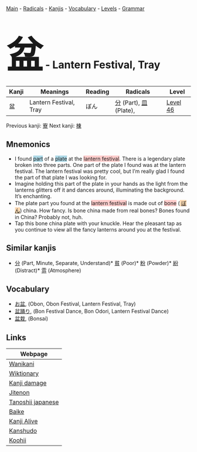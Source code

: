 <style> bigfont {font-size: 100px}</style>
[Main](../README.md) -
[Radicals](../radicals.md) -
[Kanjis](../kanjis.md) -
[Vocabulary](../vocabulary.md) -
[Levels](../levels.md) -
[Grammar](../grammar.md)
# <bigfont> 盆</bigfont> - Lantern Festival, Tray 

| Kanji | Meanings | Reading | Radicals | Level |
| --- | --- | --- | --- | --- |
| 盆 | Lantern Festival, Tray | ぼん | [分](../radicals/分.md) (Part), [皿](../radicals/皿.md) (Plate),  | [Level 46](../levels/wk_level46.md) |

Previous kanji: [寮](寮.md) Next kanji: [棟](棟.md) 

## Mnemonics
 * I found <span style="background-color:#ADD8E6"> part</span> of a <span style="background-color:#ADD8E6"> plate</span> at the <span style="background-color:#ffcccb"> lantern festival</span>. There is a legendary plate broken into three parts. One part of the plate I found was at the lantern festival. The lantern festival was pretty cool, but I’m really glad I found the part of that plate I was looking for.
* Imagine holding this part of the plate in your hands as the light from the lanterns glitters off it and dances around, illuminating the background. It’s enchanting.
* The plate part you found at the <span style="background-color:#ffcccb"> lantern festival</span> is made out of <span style="background-color:#ffcccb"> bone</span> (<span style="background-color:#fed8b1"> [ぼん](https://jisho.org/search/ぼん)</span>) china. How fancy. Is bone china made from real bones? Bones found in China? Probably not, huh.
* Tap this bone china plate with your knuckle. Hear the pleasant tap as you continue to view all the fancy lanterns around you at the festival.


## Similar kanjis
 * [分](分.md) (Part, Minute, Separate, Understand)* [貧](貧.md) (Poor)* [粉](粉.md) (Powder)* [紛](紛.md) (Distract)* [雰](雰.md) (Atmosphere)


## Vocabulary
 * [お盆](../vocabulary/盆.md), (Obon, Obon Festival, Lantern Festival, Tray)
* [盆踊り](../vocabulary/盆.md), (Bon Festival Dance, Bon Odori, Lantern Festival Dance)
* [盆栽](../vocabulary/盆.md), (Bonsai)



## Links 

| Webpage |
| --- |
| [Wanikani          ](https://www.wanikani.com/kanji/盆) |
| [Wiktionary        ](https://en.wiktionary.org/wiki/盆) |
| [Kanji damage      ](http://www.kanjidamage.com/kanji/search?utf8=✓&q=盆) |
| [Jitenon           ](https://jitenon.com/kanji/盆) |
| [Tanoshii japanese ](https://www.tanoshiijapanese.com/dictionary/kanji.cfm?k=盆) |
| [Baike             ](https://baike.baidu.com/item/盆) |
| [Kanji Alive       ](https://app.kanjialive.com/盆) |
| [Kanshudo          ](https://www.kanshudo.com/searchmn?q=盆) |
| [Koohii            ](https://kanji.koohii.com/study/kanji/盆) |
